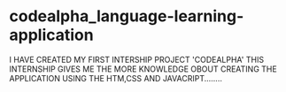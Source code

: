 # codealpha_language-learning-application
I HAVE CREATED MY FIRST INTERSHIP PROJECT 'CODEALPHA' THIS INTERNSHIP GIVES ME THE MORE KNOWLEDGE OBOUT CREATING THE APPLICATION USING THE HTM,CSS AND JAVACRIPT........
